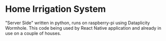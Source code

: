 # Home Irrigation System
"Server Side" written in python, runs on raspberry-pi using Dataplicity Wormhole.
This code being used by React Native application and already in use on a couple of houses.
